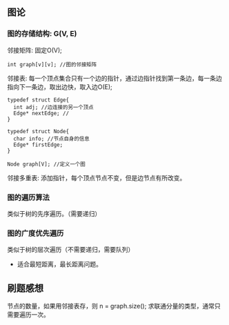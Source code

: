 ## 图论
### 图的存储结构: G(V, E)
邻接矩阵: 固定O(V);
```
int graph[v][v]; //图的邻接矩阵
```
邻接表: 每一个顶点集合只有一个边的指针，通过边指针找到第一条边，每一条边指向下一条边，取出边快，取入边O(E);
```
typedef struct Edge{
  int adj; //边连接的另一个顶点
  Edge* nextEdge; //
}

typedef struct Node{
  char info; //节点自身的信息
  Edge* firstEdge;
}

Node graph[V]; //定义一个图
```
邻接多重表: 添加指针，每个顶点节点不变，但是边节点有所改变。
### 图的遍历算法
类似于树的先序遍历。（需要递归）
### 图的广度优先遍历
类似于树的层次遍历（不需要递归，需要队列）
- 适合最短距离，最长距离问题。

## 刷题感想
节点的数量，如果用邻接表存，则 n = graph.size();
求联通分量的类型，通常只需要遍历一次。
